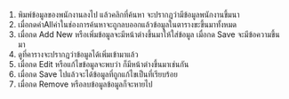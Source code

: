 1. พิมพ์ข้อมูลของพนักงานลงไป แล้วคลิกที่ค้นหา จะปรากฎว่ามีข้อมูลพนักงานขึ้มนา
2. เมื่อกดค่าAllค่าในช่องการค้นหาจะถูกลบออกแล้วข้อมูลในตารางขะขึ้นมาทั้งหมด
3. เมื่อกด Add New หรือเพิ่มข้อมูลจะมีหน้าต่างขึ้นมาให้ใส่ข้อมูล เมื่อกด Save จะมีข้อความขึ้นมา
4. ดูที่คารางจะปรากฎว่าข้อมูลได้เพิ่มเข้ามาแล้ว
5. เมื่อกด Edit หรือแก้ไขข้อมูลจะพบว่า ก็มีหน้าต่างขึ้นมาเช่นกัน
6. เมื่อกด Save ไปแล้วจะได้ข้อมูลที่ถูกแก้ไขเป็นที่เรียบร้อย
7. เมื่อกด Remove หรือลบข้อมูลข้อมูลก็จะหายไป
